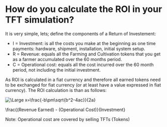 # How do you calculate the ROI in your TFT simulation?

It is very simple, lets; define the components of a Return of Investement:
* I = Investment: is all the costs you make at the beginning as one time payments: hardware, shipment, installation, initial system setup.
* R = Revenue: equals all the Farming and Cultivation tokens that you get as a farmer accumulated over the 60 months period.
* C = Operational cost: equals all the cost incurred over the 60 month period, not including the initial investment.

As ROI is calculated in a fiat currency and therefore all earned tokens need to be exchanged for fiat currency (or at least have a value expressed in fiat currency).  The ROI calculation is than as follows:

<img src="https://latex.codecogs.com/svg.latex?\Large&space;ROI=\frac{R-C}{I}" title="\Large x=\frac{-b\pm\sqrt{b^2-4ac}}{2a}" />


\frac{(Revenue Earned) - (Operational Cost)}{Investment}





 Note: Operational cost are covered by selling TFTs (Tokens)
